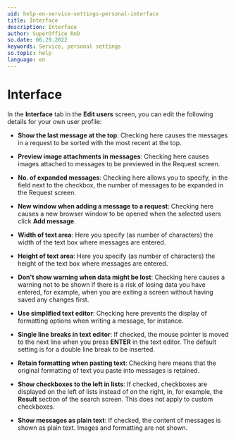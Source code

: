 ```yaml
---
uid: help-en-service-settings-personal-interface
title: Interface
description: Interface
author: SuperOffice RnD
so.date: 06.29.2022
keywords: Service, personal settings
so.topic: help
language: en
---
```


# Interface

In the **Interface** tab in the **Edit users** screen, you can edit the following details for your own user profile:

* **Show the last message at the top**: Checking here causes the messages in a request to be sorted with the most recent at the top.

* **Preview image attachments in messages**: Checking here causes images attached to messages to be previewed in the Request screen.

* **No. of expanded messages**: Checking here allows you to specify, in the field next to the checkbox, the number of messages to be expanded in the Request screen.

* **New window when adding a message to a request**: Checking here causes a new browser window to be opened when the selected users click **Add message**.

* **Width of text area**: Here you specify (as number of characters) the width of the text box where messages are entered.

* **Height of text area**: Here you specify (as number of characters) the height of the text box where messages are entered.

* **Don't show warning when data might be lost**: Checking here causes a warning not to be shown if there is a risk of losing data you have entered, for example, when you are exiting a screen without having saved any changes first.

* **Use simplified text editor**: Checking here prevents the display of formatting options when writing a message, for instance.

* **Single line breaks in text editor**: If checked, the mouse pointer is moved to the next line when you press **ENTER** in the text editor. The default setting is for a double line break to be inserted.

* **Retain formatting when pasting text**: Checking here means that the original formatting of text you paste into messages is retained.

* **Show checkboxes to the left in lists**: If checked, checkboxes are displayed on the left of lists instead of on the right, in, for example, the **Result** section of the search screen. This does not apply to custom checkboxes.

* **Show messages as plain text**: If checked, the content of messages is shown as plain text. Images and formatting are not shown.
